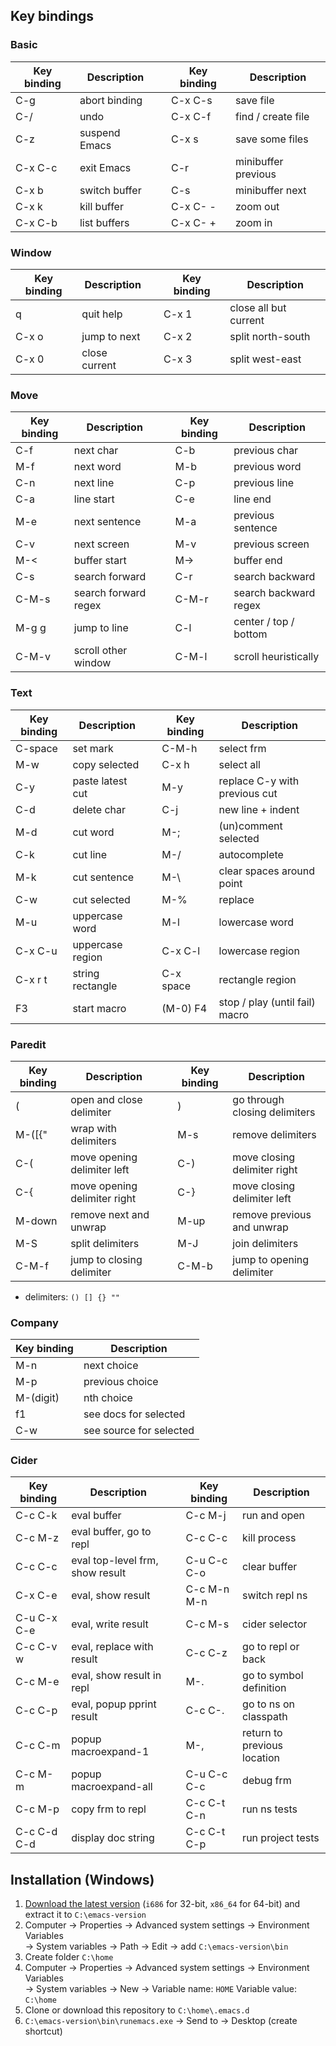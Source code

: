 ## Key bindings
### Basic
Key binding | Description |    | Key binding | Description
----------- | ----------- | -- | ----------- | -----------
C-g     | abort binding || C-x C-s  | save file
C-/     | undo          || C-x C-f  | find / create file
C-z     | suspend Emacs || C-x s    | save some files
C-x C-c | exit Emacs    || C-r      | minibuffer previous
C-x b   | switch buffer || C-s      | minibuffer next
C-x k   | kill buffer   || C-x C- - | zoom out
C-x C-b | list buffers  || C-x C- + | zoom in
### Window
Key binding | Description |    | Key binding | Description
----------- | ----------- | -- | ----------- | -----------
q     | quit help     || C-x 1 | close all but current
C-x o | jump to next  || C-x 2 | split north-south
C-x 0 | close current || C-x 3 | split west-east
### Move
Key binding | Description |    | Key binding | Description
----------- | ----------- | -- | ----------- | -----------
C-f   | next char            || C-b   | previous char
M-f   | next word            || M-b   | previous word
C-n   | next line            || C-p   | previous line
C-a   | line start           || C-e   | line end
M-e   | next sentence        || M-a   | previous sentence
C-v   | next screen          || M-v   | previous screen
M-<   | buffer start         || M->   | buffer end
C-s   | search forward       || C-r   | search backward
C-M-s | search forward regex || C-M-r | search backward regex
M-g g | jump to line         || C-l   | center / top / bottom
C-M-v | scroll other window  || C-M-l | scroll heuristically
### Text
Key binding | Description |    | Key binding | Description
----------- | ----------- | -- | ----------- | -----------
C-space | set mark         || C-M-h     | select frm
M-w     | copy selected    || C-x h     | select all
C-y     | paste latest cut || M-y       | replace C-y with previous cut
C-d     | delete char      || C-j       | new line + indent
M-d     | cut word         || M-;       | (un)comment selected
C-k     | cut line         || M-/       | autocomplete
M-k     | cut sentence     || M-\       | clear spaces around point
C-w     | cut selected     || M-%       | replace
M-u     | uppercase word   || M-l       | lowercase word
C-x C-u | uppercase region || C-x C-l   | lowercase region
C-x r t | string rectangle || C-x space | rectangle region
F3      | start macro      || (M-0) F4  | stop / play (until fail) macro
### Paredit
Key binding | Description |    | Key binding | Description
----------- | ----------- | -- | ----------- | -----------
(      | open and close delimiter     || )     | go through closing delimiters
M-([{" | wrap with delimiters         || M-s   | remove delimiters
C-(    | move opening delimiter left  || C-)   | move closing delimiter right
C-{    | move opening delimiter right || C-}   | move closing delimiter left
M-down | remove next and unwrap       || M-up  | remove previous and unwrap
M-S    | split delimiters             || M-J   | join delimiters
C-M-f  | jump to closing delimiter    || C-M-b | jump to opening delimiter
- delimiters: `() [] {} ""`
### Company
Key binding | Description
----------- | -----------
M-n       | next choice
M-p       | previous choice
M-(digit) | nth choice
f1        | see docs for selected
C-w       | see source for selected
### Cider
Key binding | Description |    | Key binding | Description
----------- | ----------- | -- | ----------- | -----------
C-c C-k     | eval buffer                     || C-c M-j     | run and open
C-c M-z     | eval buffer, go to repl         || C-c C-c     | kill process
C-c C-c     | eval top-level frm, show result || C-u C-c C-o | clear buffer
C-x C-e     | eval, show result               || C-c M-n M-n | switch repl ns
C-u C-x C-e | eval, write result              || C-c M-s     | cider selector
C-c C-v w   | eval, replace with result       || C-c C-z     | go to repl or back
C-c M-e     | eval, show result in repl       || M-.         | go to symbol definition
C-c C-p     | eval, popup pprint result       || C-c C-.     | go to ns on classpath
C-c C-m     | popup macroexpand-1             || M-,         | return to previous location
C-c M-m     | popup macroexpand-all           || C-u C-c C-c | debug frm
C-c M-p     | copy frm to repl                || C-c C-t C-n | run ns tests
C-c C-d C-d | display doc string              || C-c C-t C-p | run project tests
## Installation (Windows)
1. [Download the latest version](http://ftp.gnu.org/gnu/emacs/windows/) (`i686` for 32-bit, `x86_64` for 64-bit) and extract it to `C:\emacs-version`
2. Computer -> Properties -> Advanced system settings -> Environment Variables  
   -> System variables -> Path -> Edit -> add `C:\emacs-version\bin`
3. Create folder `C:\home`
4. Computer -> Properties -> Advanced system settings -> Environment Variables  
   -> System variables -> New -> Variable name: `HOME` Variable value: `C:\home`
5. Clone or download this repository to `C:\home\.emacs.d`
6. `C:\emacs-version\bin\runemacs.exe` -> Send to -> Desktop (create shortcut)